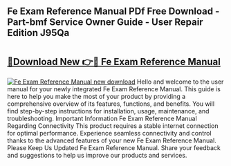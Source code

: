 ## Fe Exam Reference Manual PDf Free Download - Part-bmf Service Owner Guide - User Repair Edition J95Qa

# <h2><a href="http://bc32269.oget.top/?id=Fe+Exam+Reference+Manual">🔗Download New 👉🔴 Fe Exam Reference Manual</a></h2>

[![Fe Exam Reference Manual new download](https://i.imgur.com/5g1atiW.png)](http://bc32269.oget.top/?id=Fe+Exam+Reference+Manual)
Hello and welcome to the user manual for your newly integrated Fe Exam Reference Manual. This guide is here to help you make the most of your product by providing a comprehensive overview of its features, functions, and benefits. You will find step-by-step instructions for installation, usage, maintenance, and troubleshooting. Important Information Fe Exam Reference Manual Regarding Connectivity This product requires a stable internet connection for optimal performance. Experience seamless connectivity and control thanks to the advanced features of your new Fe Exam Reference Manual. Please Keep Us Updated Fe Exam Reference Manual. Share your feedback and suggestions to help us improve our products and services.
